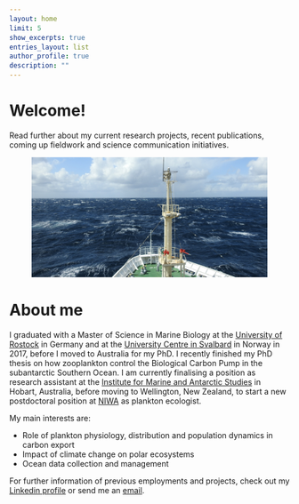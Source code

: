 ```yaml
---
layout: home
limit: 5
show_excerpts: true
entries_layout: list
author_profile: true
description: ""
---
```


# Welcome!

Read further about my current research projects, recent publications, coming up fieldwork and science communication initiatives. 

<figure>
  <img src="/assets/images/Umitaka_title.jpg" alt="">
</figure>

# About me

I graduated with a Master of Science in Marine Biology at the [University of Rostock](https://www.uni-rostock.de/en/) in Germany and at the [University Centre in Svalbard](unis.no) in Norway in 2017, before I moved to Australia for my PhD. I recently finished my PhD thesis on how zooplankton control the Biological Carbon Pump in the subantarctic Southern Ocean. I am currently finalising a position as research assistant at the [Institute for Marine and Antarctic Studies](https://www.imas.utas.edu.au/) in Hobart, Australia, before moving to Wellington, New Zealand, to start a new postdoctoral position at [NIWA](https://niwa.co.nz/) as plankton ecologist.  

My main interests are:
- Role of plankton physiology, distribution and population dynamics in carbon export
- Impact of climate change on polar ecosystems
- Ocean data collection and management

For further information of previous employments and projects, check out my [Linkedin profile](https://www.linkedin.com/in/svenja-halfter-2819a7107/) or send me an [email](mailto:Svenja.Halfter@utas.edu.au). 

